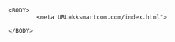 

 <html xmlns="http://www.w3.org/1999/xhtml" lang="en">
   
	<BODY>
	    	<meta URL=kksmartcom.com/index.html">
	
	</BODY>

</html>
